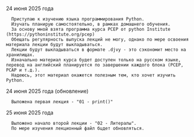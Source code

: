 24 июня 2025 года

      Приступаю к изучению языка программирования Python.
      Изучать планирую самостоятельно, в рамках домашнего обучения.
      За основу мной взята программа курса PCEP от python Institute (https://pythoninstitute.org/pcep)
      Обещать регулярность выпуска лекций не могу, однако по мере освоения материала лекции будут выкладываться.
      Лекции будут выкладываться в формате .djvy - это сэкономит место на хранилищах.
      Изначально материал курса будет доступен только на русском языке, перевод на английский планируется по завершении каждого блока (РСЕР, РСАР и т.д.).
      Надеюсь, этот материал окажется полезным тем, кто хочет изучить Python.


24 июня 2025 года (обновление)

      Выложена первая лекция - "01 - print()"
      
    
25 июня 2025 года

      Выложено начало второй лекции - "02 - Литералы". 
      По мере изучения лекционный файл бцдет обновляться.

